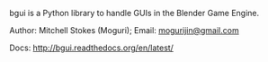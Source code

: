 bgui is a Python library to handle GUIs in the Blender Game Engine.

Author: Mitchell Stokes (Moguri); Email: mogurijin@gmail.com

Docs: http://bgui.readthedocs.org/en/latest/
